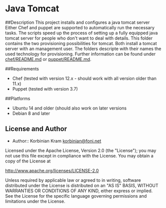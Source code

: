 # Java Tomcat 
##Description
This project installs and configures a java tomcat server
Either Chef and puppet are supported to automatically run the necessary tasks. The scripts speed up the process of setting up a fully equipped java tomcat server for people who don't want to deal with details. This folder contains the two provisioning possibilities for tomcat. Both install a tomcat server with an management user. The folders descripte with their names the used technology for provisioning.  Further information can be found under [chef/README.md](chef/README.md) or [puppet/README.md](puppet/README.md).

##Requirements
* Chef (tested with version 12.x - should work with all version older than 11.x)
* Puppet (tested with version 3.7)

##Platforms
* Ubuntu 14 and older (should also work on later versions
* Debian 8 and later

## License and Author
 * Author:: Korbinian Kram korbinian@foni.net
 
Licensed under the Apache License, Version 2.0 (the "License"); you may not use this file except in compliance with the License. You may obtain a copy of the License at

http://www.apache.org/licenses/LICENSE-2.0

Unless required by applicable law or agreed to in writing, software distributed under the License is distributed on an "AS IS" BASIS, WITHOUT WARRANTIES OR CONDITIONS OF ANY KIND, either express or implied. See the License for the specific language governing permissions and limitations under the License.

